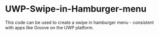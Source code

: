 # UWP-Swipe-in-Hamburger-menu

This code can be used to create a swipe in hamburger menu - consistent with apps like Groove on the UWP platform.
